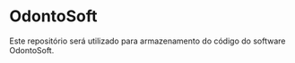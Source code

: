 OdontoSoft
==========

Este repositório será utilizado para armazenamento do código do software OdontoSoft.
